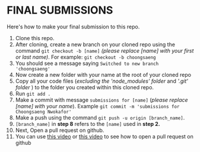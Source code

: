 # FINAL SUBMISSIONS

Here's how to make your final submission to this repo.

1. Clone this repo.
2. After cloning, create a new branch on your cloned repo using the command `git checkout -b [name]` _(please replace [name] with your first or last name)_. For example: `git checkout -b choongsaeng`
3. You should see a message saying `Switched to new branch 'choongsaeng'`
4. Now create a new folder with your name at the root of your cloned repo
5. Copy all your code files (_excluding the 'node_modules' folder_ and *'.git'* *folder* ) to the folder you created within this cloned repo.
6. Run `git add .`
7. Make a commit with message `submissions for [name]` (_please replace [name] with your name_). Example `git commit -m 'submissions for Choongsaeng Nwokafor'`
8. Make a push using the command `git push -u origin [branch_name]`.
9. `[branch_name]` in **step 8** refers to the `[name]` used in **step 2.**
10. Next, Open a pull request on github.
11. You can use [this video](https://www.youtube.com/watch?v=OHV64qh-uyY) or [this video](https://www.youtube.com/watch?v=rgbCcBNZcdQ) to see how to open a pull request on github
